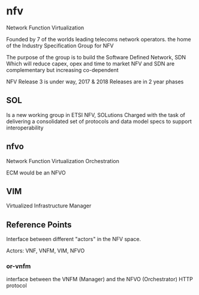 # nfv

Network Function Virtualization

Founded by 7 of the worlds leading telecoms network operators.
the home of the Industry Specification Group for NFV

The purpose of the group is to build the Software Defined Network, SDN
Which will reduce capex, opex and time to market
NFV and SDN are complementary but increasing co-dependent

NFV Release 3 is under way, 2017 & 2018
Releases are in 2 year phases

## SOL

Is a new working group in ETSI NFV, SOLutions
Charged with the task of delivering a consolidated set of protocols and data model specs to support interoperability

## nfvo

Network Function Virtualization Orchestration

ECM would be an NFVO

## VIM

Virtualized Infrastructure Manager

## Reference Points

Interface between different "actors" in the NFV space.

Actors: VNF, VNFM, VIM, NFVO

### or-vnfm

interface between the VNFM (Manager) and the NFVO (Orchestrator)
HTTP protocol